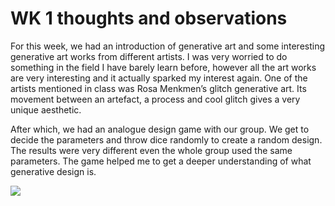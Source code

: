 # WK 1 thoughts and observations

For this week, we had an introduction of generative art and some interesting generative art works from different artists. I was very worried to do something in the field I have barely learn before, however all the art works are very interesting and it actually sparked my interest again. One of the artists mentioned in class was Rosa Menkmen’s glitch generative art. Its movement between an artefact, a process and cool glitch gives a very unique aesthetic. 

After which, we had an analogue design game with our group. We get to decide the parameters and throw dice randomly to create a random design. The results were very different even the whole group used the same parameters. The game helped me to get a deeper understanding of what generative design is. 

![](Week1/Parameters.png)


